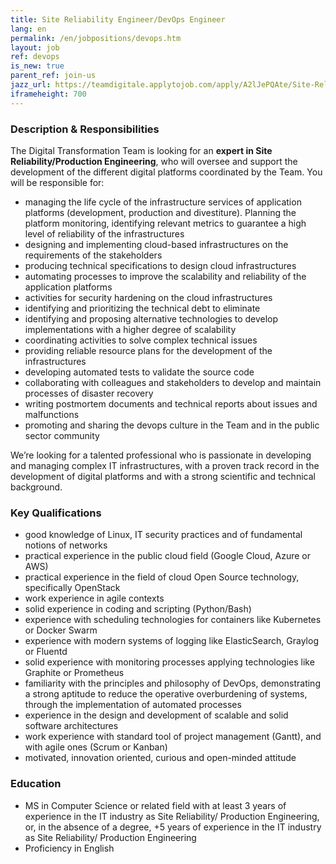 ```yaml
---
title: Site Reliability Engineer/DevOps Engineer
lang: en
permalink: /en/jobpositions/devops.htm
layout: job
ref: devops
is_new: true
parent_ref: join-us
jazz_url: https://teamdigitale.applytojob.com/apply/A2lJePQAte/Site-Reliability-Engineer-DevOps-Engineer
iframeheight: 700
---
```


### Description & Responsibilities
The Digital Transformation Team is looking for an **expert in Site Reliability/Production Engineering**, who will oversee and support the development of the different digital platforms coordinated by the Team.
You will be responsible for:
- managing the life cycle of the infrastructure services of application platforms (development, production and divestiture). Planning the platform monitoring, identifying relevant metrics to guarantee a high level of reliability of the infrastructures
- designing and implementing cloud-based infrastructures on the requirements of the stakeholders
- producing technical specifications to design cloud infrastructures
- automating processes to improve the scalability and reliability of the application platforms
- activities for security hardening on the cloud infrastructures
- identifying and prioritizing the technical debt to eliminate
- identifying and proposing alternative technologies to develop implementations with a higher degree of scalability
- coordinating activities to solve complex technical issues
- providing reliable resource plans for the development of the infrastructures
- developing automated tests to validate the source code
- collaborating with colleagues and stakeholders to develop and maintain processes of disaster recovery
- writing postmortem documents and technical reports about issues and malfunctions
- promoting and sharing the devops culture in the Team and in the public sector community

We’re looking for a talented professional who is passionate in developing and managing complex IT infrastructures, with a proven track record in the development of digital platforms and with a strong scientific and technical background.


### Key Qualifications
- good knowledge of Linux, IT security practices and of fundamental notions of networks
- practical experience in the public cloud field (Google Cloud, Azure or AWS)
- practical experience in the field of cloud Open Source technology, specifically OpenStack
- work experience in agile contexts
- solid experience in coding and scripting (Python/Bash)
- experience with scheduling technologies for containers like Kubernetes or Docker Swarm
- experience with modern systems of logging like ElasticSearch, Graylog or Fluentd
- solid experience with monitoring processes applying technologies like Graphite or Prometheus
- familiarity with the principles and philosophy of DevOps, demonstrating a strong aptitude to reduce the operative overburdening of systems, through the implementation of automated processes
- experience in the design and development of scalable and solid software architectures
- work experience with standard tool of project management (Gantt), and with agile ones (Scrum or Kanban)
- motivated, innovation oriented, curious and open-minded attitude



### Education
- MS in Computer Science or related field with at least 3 years of experience in the IT industry as Site Reliability/ Production Engineering, or, in the absence of a degree, +5 years of experience in the IT industry as Site Reliability/ Production Engineering
- Proficiency in English




